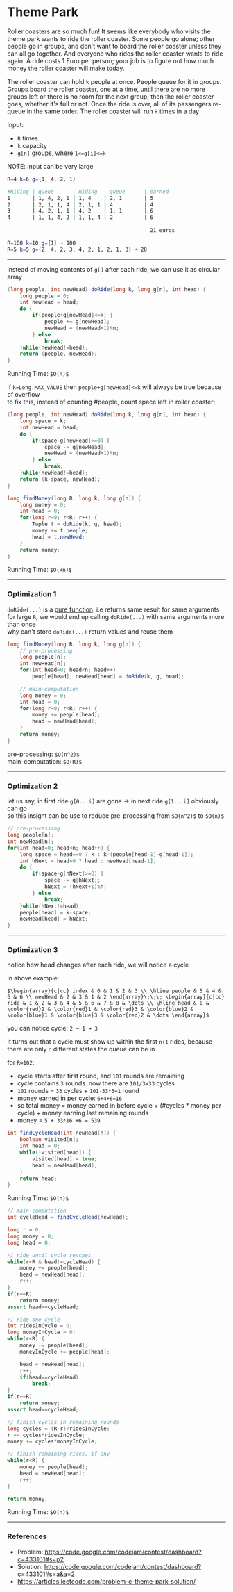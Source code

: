 # Theme Park

Roller coasters are so much fun! It seems like everybody who visits the theme park 
wants to ride the roller coaster. Some people go alone; other people go in groups, 
and don't want to board the roller coaster unless they can all go together. And 
everyone who rides the roller coaster wants to ride again. A ride costs 1 Euro 
per person; your job is to figure out how much money the roller coaster will make today.

The roller coaster can hold `k` people at once. People queue for it in groups. 
Groups board the roller coaster, one at a time, until there are no more groups left 
or there is no room for the next group; then the roller coaster goes, whether it's 
full or not. Once the ride is over, all of its passengers re-queue in the same order. 
The roller coaster will run `R` times in a day

Input: 
* `R` times
* `k` capacity
* `g[n]` groups, where `1<=g[i]<=k`

NOTE: input can be very large

```bash
R=4 k=6 g={1, 4, 2, 1}

#Riding | queue      | Riding  | queue      | earned
1       | 1, 4, 2, 1 | 1, 4    | 2, 1       | 5
2       | 2, 1, 1, 4 | 2, 1, 1 | 4          | 4
3       | 4, 2, 1, 1 | 4, 2    | 1, 1       | 6
4       | 1, 1, 4, 2 | 1, 1, 4 | 2          | 6
------------------------------------------------------
                                              21 euros

R=100 k=10 g={1} ➜ 100
R=5 k=5 g={2, 4, 2, 3, 4, 2, 1, 2, 1, 3} ➜ 20
```

---

instead of moving contents of `g[]` after each ride, we can use it as circular array

```java
(long people, int newHead) doRide(long k, long g[n], int head) {
    long people = 0;
    int newHead = head;
    do {
        if(people+g[newHead]<=k) {
            people += g[newHead];
            newHead = (newHead+1)%n;
        } else
            break;
    }while(newHead!=head);
    return (people, newHead);
}
```

Running Time: `$O(n)$`

if `k=Long.MAX_VALUE` then `people+g[newHead]<=k` will always be true because of overflow  
to fix this, instead of counting #people, count space left in roller coaster:

```java
(long people, int newHead) doRide(long k, long g[n], int head) {
    long space = k;
    int newHead = head;
    do {
        if(space-g[newHead]>=0) {
            space -= g[newHead];
            newHead = (newHead+1)%n;
        } else
            break;
    }while(newHead!=head);
    return (k-space, newHead);
}
```

```java
long findMoney(long R, long k, long g[n]) {
    long money = 0;
    int head = 0;
    for(long r=0; r<R; r++) {
        Tuple t = doRide(k, g, head);
        money += t.people;
        head = t.newHead;
    }
    return money;
}
```

Running Time: `$O(Rn)$`

---

### Optimization 1

`doRide(...)` is a [pure function](http://en.wikipedia.org/wiki/Pure_function). i.e returns same result for same arguments  
for large `R`, we would end up calling `doRide(...)` with same arguments more than once  
why can't store `doRide(...)` return values and reuse them

```java
long findMoney(long R, long k, long g[n]) {
    // pre-processing
    long people[n];
    int newHead[n];
    for(int head=0; head<n; head++)
        people[head], newHead[head] = doRide(k, g, head);

    // main-computation
    long money = 0;
    int head = 0;
    for(long r=0; r<R; r++) {
        money += people[head];
        head = newHead[head];
    }
    return money;
}
```

pre-processing: `$O(n^2)$`  
main-computation: `$O(R)$`

---

### Optimization 2

let us say, in first ride `g[0...i]` are gone → in next ride `g[1...i]` obviously can go  
so this insight can be use to reduce pre-processing from `$O(n^2)$` to `$O(n)$`

```java
// pre-processing
long people[n];
int newHead[n];
for(int head=0; head<n; head++) {
    long space = head==0 ? k : k-(people[head-1]-g[head-1]);
    int hNext = head=0 ? head : newHead[head-1];
    do {
        if(space-g[hNext]>=0) {
            space -= g[hNext];
            hNext = (hNext+1)%n;
        } else
            break;
    }while(hNext!=head);
    people[head] = k-space;
    newHead[head] = hNext;
}
```

---

### Optimization 3

notice how head changes after each ride, we will notice a cycle

in above example: 

`$\begin{array}{c|cc}
index & 0 & 1 & 2 & 3 \\
\hline
people & 5 & 4 & 6 & 6 \\
newHead & 2 & 3 & 1 & 2
\end{array}\;\;\;
\begin{array}{c|cc}
ride & 1 & 2 & 3 & 4 & 5 & 6 & 7 & 8 & \dots \\
\hline
head & 0 & \color{red}2 & \color{red}1 & \color{red}3 & \color{blue}2 & \color{blue}1 & \color{blue}3 & \color{red}2 & \dots
\end{array}$`

you can notice cycle: `2 ➜ 1 ➜ 3`

It turns out that a cycle must show up within the first `n+1` rides, because there are only `n` different states the queue can be in

for `R=102`:
* cycle starts after first round, and `101` rounds are remaining
* cycle contains `3` rounds. now there are `101/3=33` cycles
* `101` rounds = `33` cycles + `101-33*3=1` round
* money earned in per cycle: `6+4+6=16`
* so total money = money earned in before cycle + (#cycles * money per cycle) + money earning last remaining rounds
* money = `5 + 33*16 +6 = 539`

```java
int findCycleHead(int newHead[n]) {
    boolean visited[n];
    int head = 0;
    while(!visited[head]) {
        visited[head] = true;
        head = newHead[head];
    }
    return head;
}
```

Running Time: `$O(n)$`

```java
// main-computation
int cycleHead = findCycleHead(newHead);

long r = 0;
long money = 0;
long head = 0;

// ride until cycle reaches
while(r<R & head!=cycleHead) {
    money += people[head];
    head = newHead[head];
    r++;
}
if(r==R)
    return money;
assert head==cycleHead;

// ride one cycle
int ridesInCycle = 0;
long moneyInCycle = 0;
while(r<R) {
    money += people[head];
    moneyInCycle += people[head];

    head = newHead[head];
    r++;
    if(head==cycleHead)
        break;
}
if(r==R)
    return money;
assert head==cycleHead;

// finish cycles in remaining rounds
long cycles = (R-r)/ridesInCycle;
r += cycles*ridesInCycle;
money += cycles*moneyInCycle;

// finish remaining rides, if any
while(r<R) {
    money += people[head];
    head = newHead[head];
    r++;
}

return money;
```

Running Time: `$O(n)$`

---

### References

* Problem: <https://code.google.com/codejam/contest/dashboard?c=433101#s=p2>
* Solution: <https://code.google.com/codejam/contest/dashboard?c=433101#s=a&a=2>
* <https://articles.leetcode.com/problem-c-theme-park-solution/>
